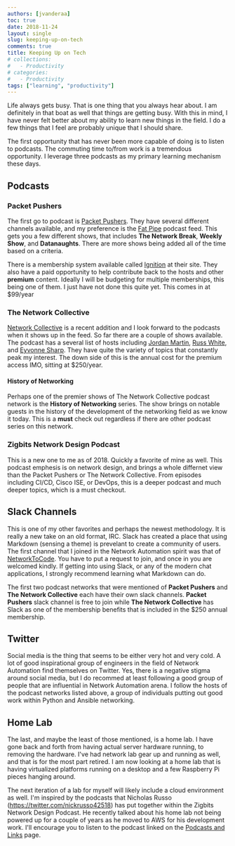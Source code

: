 ```yaml
---
authors: [jvanderaa]
toc: true
date: 2018-11-24
layout: single
slug: keeping-up-on-tech
comments: true
title: Keeping Up on Tech
# collections:
#   - Productivity
# categories:
#   - Productivity
tags: ["learning", "productivity"]
---
```


Life always gets busy. That is one thing that you always hear about. I am definitely in that boat as well that things are getting busy. With this in mind, I have never felt better about my ability to learn new things in the field. I do a few things that I feel are probably unique that I should share. 

The first opportunity that has never been more capable of doing is to listen to podcasts. The commuting time to/from work is a tremendous opportunity. I leverage three podcasts as my primary learning mechanism these days. 

<!-- more -->

## Podcasts

### Packet Pushers

The first go to podcast is [Packet Pushers](https://packetpushers.net/). They have several different
channels available, and my preference is the [Fat Pipe](https://packetpushers.net/series/podcasts/)
podcast feed. This gets you a few different shows, that includes **The Network Break**,
**Weekly Show**, and **Datanaughts**. There are more shows being added all of the time based on a
criteria.

There is a membership system available called [Ignition](https://ignition.packetpushers.net/) at
their site. They also have a paid opportunity to help contribute back to the hosts and other
__premium__ content. Ideally I will be budgeting for multiple memberships, this being one of them. I
just have not done this quite yet. This comes in at $99/year

### The Network Collective

[Network Collective](https://thenetworkcollective.com/) is a recent addition and I look forward to
the podcasts when it shows up in the feed. So far there are a couple of shows available. The podcast
has a several list of hosts including 
[Jordan Martin](https://thenetworkcollective.com/jordan-martin/),
[Russ White](https://thenetworkcollective.com/russ-white/), and
[Eyvonne Sharp](https://thenetworkcollective.com/eyvonne-sharp/). They have quite the variety of
topics that constantly peak my interest. The down side of this is the annual cost for the premium
access IMO, sitting at $250/year.

#### History of Networking

Perhaps one of the premier shows of The Network Collective podcast network is the
**History of Networking** series. The show brings on notable guests in the history of the
development of the networking field as we know it today. This is a **must** check out regardless if
there are other podcast series on this network.

### Zigbits Network Design Podcast

This is a new one to me as of 2018. Quickly a favorite of mine as well. This podcast emphesis is on
network design, and brings a whole differnet view than the Packet Pushers or The Network Collective.
From episodes including CI/CD, Cisco ISE, or DevOps, this is a deeper podcast and much deeper
topics, which is a must checkout.

## Slack Channels

This is one of my other favorites and perhaps the newest methodology. It is really a new take on an
old format, IRC. Slack has created a place that using Markdown (sensing a theme) is prevelant to
create a community of users. The first channel that I joined in the Network Automation spirit was
that of [NetworkToCode](http://www.networktocode.com/). You have to put a request to join, and once
in you are welcomed kindly. If getting into using Slack, or any of the modern chat applications, I
strongly recommend learning what Markdown can do. 

The first two podcast networks that were mentioned of **Packet Pushers** and 
**The Network Collective** each have their own slack channels. **Packet Pushers** slack channel is
free to join while **The Network Collective** has Slack as one of the membership benefits that is
included in the $250 annual membership.

## Twitter

Social media is the thing that seems to be either very hot and very cold. A lot of good
inspirational group of engineers in the field of Network Automation find themselves on Twitter. Yes,
there is a negative stigma around social media, but I do recommed at least following a good group of
people that are influential in Network Automation arena. I follow the hosts of the podcast networks
listed above, a group of individuals putting out good work within Python and Ansible networking.

## Home Lab

The last, and maybe the least of those mentioned, is a home lab. I have gone back and forth from
having actual server hardware running, to removing the hardware. I've had network lab gear up and
running as well, and that is for the most part retired. I am now looking at a home lab that is
having virtualized platforms running on a desktop and a few Raspberry Pi pieces hanging around.

The next iteration of a lab for myself will likely include a cloud environment as well. I'm inspired
by the podcasts that Nicholas Russo (https://twitter.com/nickrusso42518) has put together within the
Zigbits Network Design Podcast. He recently talked about his home lab not being powered up for a
couple of years as he moved to AWS for his development work. I'll encourage you to listen to the
podcast linked on the [Podcasts and Links](https://josh-v.com/links/) page.

